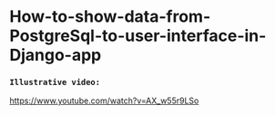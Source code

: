 # How-to-show-data-from-PostgreSql-to-user-interface-in-Django-app

### `Illustrative video:`

https://www.youtube.com/watch?v=AX_w55r9LSo

